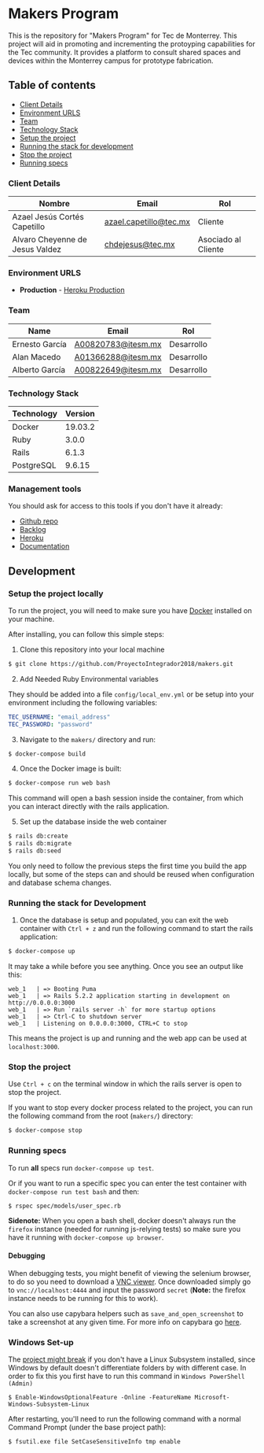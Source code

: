 # Makers Program

This is the repository for "Makers Program" for Tec de Monterrey. This project will aid in promoting and incrementing the protoyping capabilities for the Tec community. It provides a platform to consult shared spaces and devices within the Monterrey campus for prototype fabrication.

## Table of contents

* [Client Details](#client-details)
* [Environment URLS](#environment-urls)
* [Team](#team)
* [Technology Stack](#technology-stack)
* [Setup the project](#setup-the-project-locally)
* [Running the stack for development](#running-the-stack-for-development)
* [Stop the project](#stop-the-project)
* [Running specs](#running-specs)

### Client Details

| Nombre                         | Email                    | Rol                 |
| ------------------------------ | ------------------------ | ------------------- |
| Azael Jesús Cortés Capetillo   | azael.capetillo@tec.mx   | Cliente             |
| Alvaro Cheyenne de Jesus Valdez| chdejesus@tec.mx         | Asociado al Cliente |


### Environment URLS

* **Production** - [Heroku Production](https://makersprogram.herokuapp.com/)

### Team

| Name                              | Email              | Rol        |
| --------------------------------- | ------------------ | ---------- |
| Ernesto García                    | A00820783@itesm.mx | Desarrollo |
| Alan Macedo                       | A01366288@itesm.mx | Desarrollo |
| Alberto García                    | A00822649@itesm.mx | Desarrollo |

### Technology Stack
| Technology    | Version      |
| ------------- | -------------|
| Docker        | 19.03.2      |
| Ruby          | 3.0.0        |
| Rails         |  6.1.3       |
| PostgreSQL    |  9.6.15      |

### Management tools

You should ask for access to this tools if you don't have it already:

* [Github repo](https://github.com/ernestognw/makers-platform)
* [Backlog](https://makers-platform.atlassian.net/jira/software/projects/MKR/)
* [Heroku](https://makersprogram.herokuapp.com/)
* [Documentation](https://drive.google.com/drive/u/2/folders/0AD-0tjERzkMkUk9PVA)

## Development

### Setup the project locally

To run the project, you will need to make sure you have [Docker](https://docker.com) installed on your machine.

After installing, you can follow this simple steps:

1. Clone this repository into your local machine

```bash
$ git clone https://github.com/ProyectoIntegrador2018/makers.git
```

2. Add Needed Ruby Environmental variables

They should be added into a file `config/local_env.yml` or be setup into your environment including the following variables:
```yml
TEC_USERNAME: "email_address"
TEC_PASSWORD: "password"
```

3. Navigate to the `makers/` directory and run:

```bash
$ docker-compose build
```

4. Once the Docker image is built:

```bash
$ docker-compose run web bash
```

This command will open a bash session inside the container, from which you can interact directly with the rails application.

5. Set up the database inside the web container

```bash
$ rails db:create
$ rails db:migrate
$ rails db:seed
```

You only need to follow the previous steps the first time you build the app locally, but some of the steps can and should be reused when configuration and database schema changes.

### Running the stack for Development

1. Once the database is setup and populated, you can exit the web container with `Ctrl + z` and run the following command to start the rails application:

```bash
$ docker-compose up
```

It may take a while before you see anything. Once you see an output like this:

```
web_1   | => Booting Puma
web_1   | => Rails 5.2.2 application starting in development on http://0.0.0.0:3000
web_1   | => Run `rails server -h` for more startup options
web_1   | => Ctrl-C to shutdown server
web_1   | Listening on 0.0.0.0:3000, CTRL+C to stop
```

This means the project is up and running and the web app can be used at `localhost:3000`.

### Stop the project

Use `Ctrl + c` on the terminal window in which the rails server is open to stop the project.

If you want to stop every docker process related to the project, you can run the following command from the root (`makers/`) directory:

```bash
$ docker-compose stop
```

### Running specs

To run **all** specs run `docker-compose up test`.

Or if you want to run a specific spec you can enter the test container with `docker-compose run test bash` and then:

```bash
$ rspec spec/models/user_spec.rb
```

**Sidenote:** When you open a bash shell, docker doesn't always run the `firefox` instance (needed for running js-relying tests) so make sure you have it running with `docker-compose up browser`.

#### Debugging

When debugging tests, you might benefit of viewing the selenium browser, to do so you need to download a [VNC viewer](https://www.realvnc.com/es/connect/download/viewer/). Once downloaded simply go to `vnc://localhost:4444` and input the password `secret` (**Note:** the firefox instance needs to be running for this to work).

You can also use capybara helpers such as `save_and_open_screenshot` to take a screenshot at any given time. For more info on capybara go [here](https://github.com/teamcapybara/capybara).



### Windows Set-up

The [project might break](https://github.com/rails/sprockets/issues/283) if you don't have a Linux Subsystem installed, since Windows by default doesn't differentiate folders by with different case. In order to fix this you first have to run this command in `Windows PowerShell (Admin)`

```
$ Enable-WindowsOptionalFeature -Online -FeatureName Microsoft-Windows-Subsystem-Linux
```

After restarting, you'll need to run the following command with a normal Command Prompt (under the base project path):

```
$ fsutil.exe file SetCaseSensitiveInfo tmp enable
```
